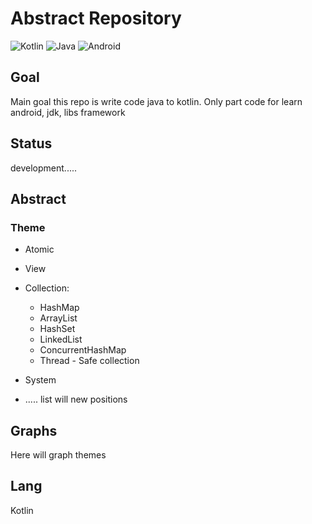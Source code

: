 # Abstract Repository
![Kotlin](https://img.shields.io/badge/kotlin-%237F52FF.svg?style=for-the-badge&logo=kotlin&logoColor=white)
![Java](https://img.shields.io/badge/java-%23ED8B00.svg?style=for-the-badge&logo=openjdk&logoColor=white)
![Android](https://img.shields.io/badge/Android-3DDC84?style=for-the-badge&logo=android&logoColor=white)

## Goal

Main goal this repo is write code java to kotlin.
Only part code for learn android, jdk, libs framework

## Status

development.....

## Abstract

### Theme

- Atomic
- View
- Collection:
   - HashMap
   - ArrayList 
   - HashSet 
   - LinkedList
   - ConcurrentHashMap
   - Thread - Safe collection

- System
- ..... list will new positions

## Graphs

Here will graph themes

## Lang
Kotlin


